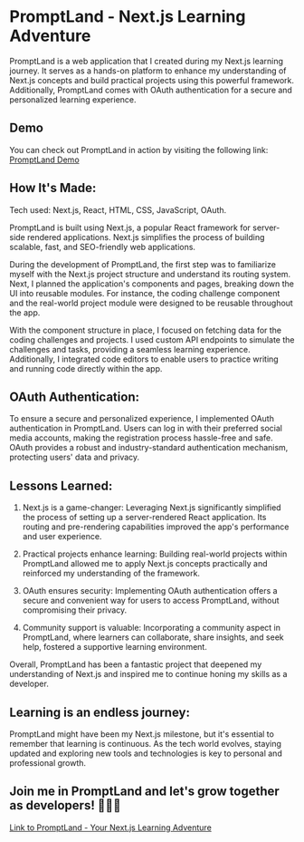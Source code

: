 # PromptLand - Next.js Learning Adventure

PromptLand is a web application that I created during my Next.js learning journey. It serves as a hands-on platform to enhance my understanding of Next.js concepts and build practical projects using this powerful framework. Additionally, PromptLand comes with OAuth authentication for a secure and personalized learning experience.

## Demo

You can check out PromptLand in action by visiting the following link: [PromptLand Demo](next-js-ai-prompt-app.vercel.app)

## How It's Made:

Tech used: Next.js, React, HTML, CSS, JavaScript, OAuth.

PromptLand is built using Next.js, a popular React framework for server-side rendered applications. Next.js simplifies the process of building scalable, fast, and SEO-friendly web applications.

During the development of PromptLand, the first step was to familiarize myself with the Next.js project structure and understand its routing system. Next, I planned the application's components and pages, breaking down the UI into reusable modules. For instance, the coding challenge component and the real-world project module were designed to be reusable throughout the app.

With the component structure in place, I focused on fetching data for the coding challenges and projects. I used custom API endpoints to simulate the challenges and tasks, providing a seamless learning experience. Additionally, I integrated code editors to enable users to practice writing and running code directly within the app.

## OAuth Authentication:

To ensure a secure and personalized experience, I implemented OAuth authentication in PromptLand. Users can log in with their preferred social media accounts, making the registration process hassle-free and safe. OAuth provides a robust and industry-standard authentication mechanism, protecting users' data and privacy.

## Lessons Learned:

1. Next.js is a game-changer: Leveraging Next.js significantly simplified the process of setting up a server-rendered React application. Its routing and pre-rendering capabilities improved the app's performance and user experience.

2. Practical projects enhance learning: Building real-world projects within PromptLand allowed me to apply Next.js concepts practically and reinforced my understanding of the framework.

3. OAuth ensures security: Implementing OAuth authentication offers a secure and convenient way for users to access PromptLand, without compromising their privacy.

4. Community support is valuable: Incorporating a community aspect in PromptLand, where learners can collaborate, share insights, and seek help, fostered a supportive learning environment.

Overall, PromptLand has been a fantastic project that deepened my understanding of Next.js and inspired me to continue honing my skills as a developer.

## Learning is an endless journey:

PromptLand might have been my Next.js milestone, but it's essential to remember that learning is continuous. As the tech world evolves, staying updated and exploring new tools and technologies is key to personal and professional growth.

## Join me in PromptLand and let's grow together as developers! 🚀👩‍💻

[Link to PromptLand - Your Next.js Learning Adventure](next-js-ai-prompt-app.vercel.app)

